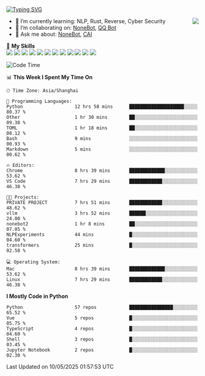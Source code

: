[![Typing SVG](https://readme-typing-svg.herokuapp.com?size=25&duration=2500&color=8C43EA&vCenter=true&width=200&height=40&lines=Hi+there+%F0%9F%91%8B%F0%9F%8F%BB;I'm+yanyongyu)](https://git.io/typing-svg)

<a href="#">
  <img align="right" src="https://github-readme-stats.vercel.app/api?username=yanyongyu&count_private=true&show_icons=true&bg_color=15,f2f7fd,E0EAFC" />
</a>

- 🌱 I’m currently learning: NLP, Rust, Reverse, Cyber Security
- 👯 I’m collaborating on: [NoneBot](https://github.com/nonebot), [QQ Bot](https://github.com/Mrs4s/go-cqhttp)
- 💬 Ask me about: [NoneBot](https://github.com/nonebot), [CAI](https://github.com/cscs181/CAI)

🌟 **My Skills**  
![](https://img.shields.io/badge/-Python-3e74a2?style=flat-square&logo=Python&logoColor=fff)
![](https://img.shields.io/badge/-TypeScript-3178C6?style=flat-square&logo=TypeScript&logoColor=fff)
![](https://img.shields.io/badge/-Vue-4fc08d?style=flat-square&logo=Vue.js&logoColor=fff)
![](https://img.shields.io/badge/-React-2d98ce?style=flat-square&logo=React&logoColor=fff)
![](https://img.shields.io/badge/-FastAPI-009688?style=flat-square&logo=FastAPI&logoColor=fff)
![](https://img.shields.io/badge/-Linux-000000?style=flat-square&logo=Linux&logoColor=fff)
![](https://img.shields.io/badge/-Docker-2496ED?style=flat-square&logo=Docker&logoColor=fff)
![](https://img.shields.io/badge/-Kubernetes-326CE5?style=flat-square&logo=Kubernetes&logoColor=fff)
![](https://img.shields.io/badge/-GitHub%20Actions-2088FF?style=flat-square&logo=GitHubActions&logoColor=fff)
![](https://img.shields.io/badge/-PostgreSQL-4169E1?style=flat-square&logo=PostgreSQL&logoColor=fff)
![](https://img.shields.io/badge/-Redis-DC382D?style=flat-square&logo=Redis&logoColor=fff)
![](https://img.shields.io/badge/-MongoDB-47A248?style=flat-square&logo=MongoDB&logoColor=fff)

<!--START_SECTION:waka-->
![Code Time](http://img.shields.io/badge/Code%20Time-7%2C574%20hrs%2010%20mins-blue)

📊 **This Week I Spent My Time On** 

```text
🕑︎ Time Zone: Asia/Shanghai

💬 Programming Languages: 
Python                   12 hrs 58 mins      ████████████████████░░░░░   80.37 % 
Other                    1 hr 30 mins        ██░░░░░░░░░░░░░░░░░░░░░░░   09.38 % 
TOML                     1 hr 18 mins        ██░░░░░░░░░░░░░░░░░░░░░░░   08.12 % 
Bash                     9 mins              ░░░░░░░░░░░░░░░░░░░░░░░░░   00.93 % 
Markdown                 5 mins              ░░░░░░░░░░░░░░░░░░░░░░░░░   00.62 % 

🔥 Editors: 
Chrome                   8 hrs 39 mins       █████████████░░░░░░░░░░░░   53.62 % 
VS Code                  7 hrs 29 mins       ████████████░░░░░░░░░░░░░   46.38 % 

🐱‍💻 Projects: 
PRIVATE PROJECT          7 hrs 51 mins       ████████████░░░░░░░░░░░░░   48.62 % 
vllm                     3 hrs 52 mins       ██████░░░░░░░░░░░░░░░░░░░   24.00 % 
nonebot2                 1 hr 8 mins         ██░░░░░░░░░░░░░░░░░░░░░░░   07.05 % 
NLPExperiments           44 mins             █░░░░░░░░░░░░░░░░░░░░░░░░   04.60 % 
transformers             25 mins             █░░░░░░░░░░░░░░░░░░░░░░░░   02.58 % 

💻 Operating System: 
Mac                      8 hrs 39 mins       █████████████░░░░░░░░░░░░   53.62 % 
Linux                    7 hrs 29 mins       ████████████░░░░░░░░░░░░░   46.38 % 
```

**I Mostly Code in Python** 

```text
Python                   57 repos            ████████████████░░░░░░░░░   65.52 % 
Vue                      5 repos             █░░░░░░░░░░░░░░░░░░░░░░░░   05.75 % 
TypeScript               4 repos             █░░░░░░░░░░░░░░░░░░░░░░░░   04.60 % 
Shell                    3 repos             █░░░░░░░░░░░░░░░░░░░░░░░░   03.45 % 
Jupyter Notebook         2 repos             █░░░░░░░░░░░░░░░░░░░░░░░░   02.30 % 
```




 Last Updated on 10/05/2025 01:57:53 UTC
<!--END_SECTION:waka-->
